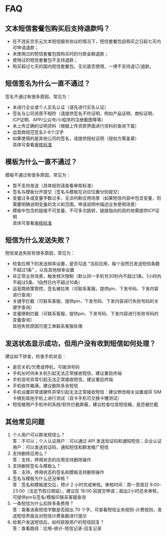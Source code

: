 # FAQ
## 文本短信套餐包购买后支持退款吗？
- 在不违反京东云文本短信服务协议的情况下，短信套餐包自购买之日起七天内可申请退款；  
- 未使用过的短信套餐包按购买时的付款金额退款；  
- 使用过的短信套餐包不支持退款；  
- 购买超过七天的国内短信套餐包，无论是否使用，一律不支持退订/退款。  
  
## 短信签名为什么一直不通过？
签名不通过有很多原因，常见为：
- 未进行企业或个人实名认证（请先进行实名认证）  
- 签名与公司资质不相符（请提供签名不符证明，例如产品证明、商标证明、ICP证明、APP/公众号/小程序的注册截图等等）  
- 未上传正确的证明资料（根据上传资质界面进行资料的查询下载）  
- 运营商规范签名3-8个汉字  
- 如果使用的是其他公司的签名，请提供授权证明（授权方需盖章）  
具体可查看[审核标准](https://docs.jdcloud.com/cn/text-message/standard)  
  
## 模板为什么一直不通过？
模板不通过有很多原因，常见为：
- 暂不支持发送（具体规则请查看审核标准）  
- 签名与模板分开提交（签名与模板在对应位置分别提交）  
- 变量过多或变量字数过多，无法判断应用场景（如果短信内容中包含变量，则需要明确说明变量的含义和范围，申请说明中描述业务使用场景）  
- 模板中包含的链接不可变量、不可多次跳转，链接指向的目的地需提供ICP证明  
具体可查看[审核标准](https://docs.jdcloud.com/cn/text-message/standard)  
  
## 短信为什么发送失败？  
短信发送失败有很多原因，常见为：  
- 检查应用下的发送频率设置，是否勾选 “当前应用，每个自然日发送短信条数不超过1条” ，以及其他频率设置  
- 非正常业务场景，触发频次限制（默认同一手机号30秒内不超过1条、1小时内不超过5条、1自然日内不超过10条）  
- 运营商政策管控，签名被拉黑（可联系客服，提供pin、下发号码、下发内容进行查询）  
- 关键字拦截（可联系客服，提供pin、下发号码、下发内容进行失败号码的关键字查询）  
- 变量限制拦截（可联系客服，提供pin、下发号码、下发内容进行失败号码的变量查询）  
其他失败原因可提工单联系客服处理  
  
## 发送状态显示成功，但用户没有收到短信如何处理？  
建议如下排查，检查手机状态：  
- 是否关机/欠费或停机，可拨测号码  
- 手机长时间未关机引起无法正常接收短信，建议重启终端  
- 手机信号异常引起无法正常接收短信，建议重启终端  
- 手机收件箱满，建议删除多余短信  
- 手机设置异常或硬件异常引起无法正常接收短信：建议修改相关设置或将 SIM 卡换到其他手机上进行测试（双卡手机可交换卡槽测试）  
- 短信被用户手机中的系统/软件拦截屏蔽，建议检查垃圾短信箱，是否被拦截  
  
## 其他常见问题  
1. 个人用户可以群发短信么？  
答：不可以；个人认证用户：可以通过 API 发送验证码和通知短信；企业认证用户：可以发送验证码，通知短信和群发推广短信  
2. 支持删除应用么？  
答：支持，停用状态的应用支持删除操作  
3. 支持删除签名与模板么？  
答：支持，停用状态的签名和模板支持删除操作  
4. 签名与模板为什么还没审核？  
答：签名和模板提交后，预计 2 小时完成审核。审核时间：周一至周日 9:00-23:00（法定节假日顺延），建议在 18:00 前提交申请；超出2小时还未审核，可提供pin与签名/模板ID联系客服查询  
5. 一条短信为什么扣除多条费用？  
答：查看该条短信字数是否超出 70 个字，可查看短信业务规则-计费规则，发送短信界面会对短信计费条数进行提示  
6. 给客户发送短信后，如何获取用户的短信回复？  
答：查看路径：应用-统计-短信记录-回复记录  
